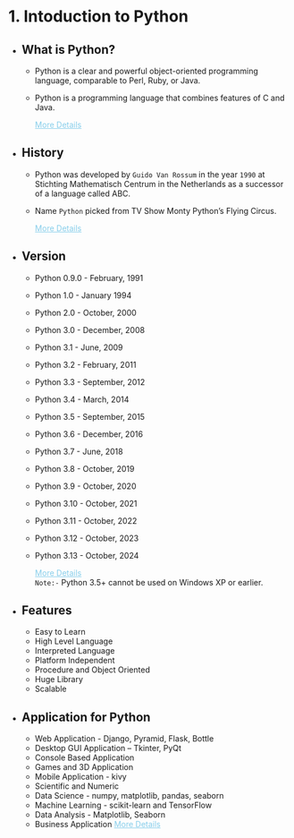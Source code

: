 # 1. Intoduction to Python

- ## What is Python?
    - Python is a clear and powerful object-oriented programming language, comparable to Perl, Ruby, or Java. 
    - Python is a programming language that combines features of C and Java. 

        <a href="https://www.python.org/" style="color: skyblue;">More Details</a>
    
- ## History
    - Python was developed by `Guido Van Rossum` in the year `1990` at Stichting Mathematisch Centrum in the Netherlands as a successor of a language called ABC.
    - Name `Python` picked from TV Show Monty Python’s Flying Circus. 

        <a href="https://docs.python.org/3/license.html" style="color: skyblue;">More Details</a>

- ## Version
    - Python 0.9.0 - February, 1991
    - Python 1.0 - January 1994
    - Python 2.0 - October, 2000
    - Python 3.0 - December, 2008
    - Python 3.1 - June, 2009
    - Python 3.2 - February, 2011
    - Python 3.3 - September, 2012
    - Python 3.4 - March, 2014
    - Python 3.5 - September, 2015
    - Python 3.6 - December, 2016
    - Python 3.7 - June, 2018
    - Python 3.8 - October, 2019
    - Python 3.9 - October, 2020
    - Python 3.10 - October, 2021
    - Python 3.11 - October, 2022
    - Python 3.12 - October, 2023
    - Python 3.13 - October, 2024
    
        <a href="https://www.python.org/doc/versions/" style="color: skyblue;">More Details</a>
        <br>`Note:-` Python 3.5+ cannot be used on Windows XP or earlier.
 
    
- ## Features
    - Easy to Learn
    - High Level Language
    - Interpreted Language
    - Platform Independent 
    - Procedure and Object Oriented
    - Huge Library
    - Scalable

- ## Application for Python
    - Web Application - Django, Pyramid, Flask, Bottle
    - Desktop GUI Application – Tkinter, PyQt
    - Console Based Application
    - Games and 3D Application
    - Mobile Application - kivy
    - Scientific and Numeric
    - Data Science - numpy, matplotlib, pandas, seaborn
    - Machine Learning - scikit-learn and TensorFlow
    - Data Analysis - Matplotlib, Seaborn
    - Business Application
        <a href="https://www.python.org/about/apps/" style="color: skyblue;">More Details</a>
    
    

    
    